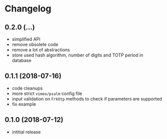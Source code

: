 # Changelog

## 0.2.0 (...)
- simplified API
- remove obsolete code
- remove a lot of abstractions
- store used hash algorithm, number of digits and TOTP period in database

## 0.1.1 (2018-07-16)
- code cleanups
- more strict `vimeo/psalm` config file
- input validation on `FrkOtp` methods to check if parameters are supported
- fix example

## 0.1.0 (2018-07-12)
- intitial release
